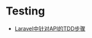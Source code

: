 # Testing

* [Laravel中针对API的TDD步骤](/languages/laravel/testing/simple-tdd-in-laravel-with-11-steps.md)
